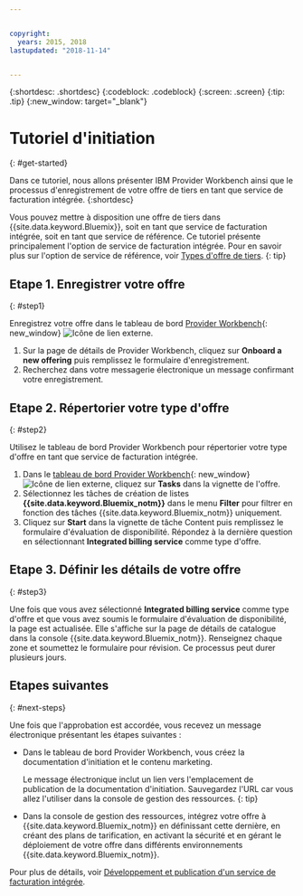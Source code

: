```yaml
---


copyright:
  years: 2015, 2018
lastupdated: "2018-11-14"


---
```


{:shortdesc: .shortdesc}
{:codeblock: .codeblock}
{:screen: .screen}
{:tip: .tip}
{:new_window: target="_blank"}

# Tutoriel d'initiation
{: #get-started}

Dans ce tutoriel, nous allons présenter IBM Provider Workbench ainsi que le processus d'enregistrement de votre offre de tiers en tant que service de facturation intégrée.
{:shortdesc}

Vous pouvez mettre à disposition une offre de tiers dans {{site.data.keyword.Bluemix}}, soit en tant que service de facturation intégrée, soit en tant que service de référence. Ce tutoriel présente principalement l'option de service de facturation intégrée. Pour en savoir plus sur l'option de service de référence, voir [Types d'offre de tiers](/docs/third-party/offering-types.html).
{: tip}

## Etape 1. Enregistrer votre offre
{: #step1}

Enregistrez votre offre dans le tableau de bord [Provider Workbench](https://www.ibm.com/marketplace/workbench/){: new_window} ![Icône de lien externe](../icons/launch-glyph.svg "Icône de lien externe").

1. Sur la page de détails de Provider Workbench, cliquez sur **Onboard a new offering** puis remplissez le formulaire d'enregistrement.
2. Recherchez dans votre messagerie électronique un message confirmant votre enregistrement.

## Etape 2. Répertorier votre type d'offre
{: #step2}

Utilisez le tableau de bord Provider Workbench pour répertorier votre type d'offre en tant que service de facturation intégrée.

1. Dans le [tableau de bord Provider Workbench](https://www.ibm.com/marketplace/workbench/provider/dashboard){: new_window} ![Icône de lien externe](../icons/launch-glyph.svg "Icône de lien externe"), cliquez sur **Tasks** dans la vignette de l'offre.
2. Sélectionnez les tâches de création de listes **{{site.data.keyword.Bluemix_notm}}** dans le menu **Filter** pour filtrer en fonction des tâches {{site.data.keyword.Bluemix_notm}} uniquement.
3. Cliquez sur **Start** dans la vignette de tâche Content puis remplissez le formulaire d'évaluation de disponibilité. Répondez à la dernière question en sélectionnant **Integrated billing service** comme type d'offre.

## Etape 3. Définir les détails de votre offre
{: #step3}

Une fois que vous avez sélectionné **Integrated billing service** comme type d'offre et que vous avez soumis le formulaire d'évaluation de disponibilité, la page est actualisée. Elle s'affiche sur la page de détails de catalogue dans la console {{site.data.keyword.Bluemix_notm}}. Renseignez chaque zone et soumettez le formulaire pour révision. Ce processus peut durer plusieurs jours.

## Etapes suivantes
{: #next-steps}

Une fois que l'approbation est accordée, vous recevez un message électronique présentant les étapes suivantes :

* Dans le tableau de bord Provider Workbench, vous créez la documentation d'initiation et le contenu marketing.

  Le message électronique inclut un lien vers l'emplacement de publication de la documentation d'initiation. Sauvegardez l'URL car vous allez l'utiliser dans la console de gestion des ressources. 
  {: tip}

* Dans la console de gestion des ressources, intégrez votre offre à {{site.data.keyword.Bluemix_notm}} en définissant cette dernière, en créant des plans de tarification, en activant la sécurité et en gérant le déploiement de votre offre dans différents environnements {{site.data.keyword.Bluemix_notm}}. 

Pour plus de détails, voir [Développement et publication d'un service de facturation intégrée](/docs/third-party/integrated-billing-service.html). 
